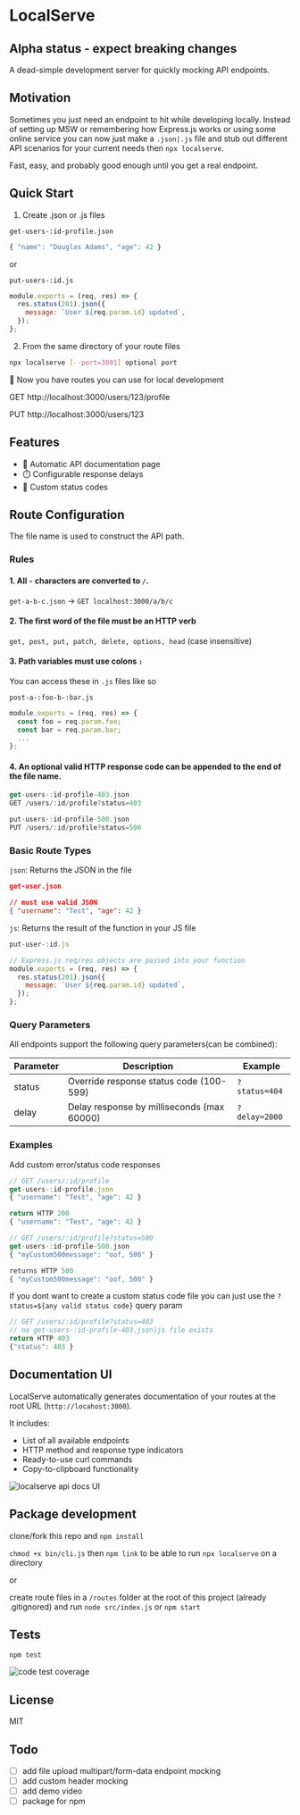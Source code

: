 # LocalServe

## Alpha status - expect breaking changes

A dead-simple development server for quickly mocking API endpoints.

## Motivation

Sometimes you just need an endpoint to hit while developing locally. Instead of setting up MSW or remembering how Express.js works or using some online service you can now just make a `.json|.js` file and stub out different API scenarios for your current needs then `npx localserve`.

Fast, easy, and probably good enough until you get a real endpoint.

## Quick Start

1. Create .json or .js files

`get-users-:id-profile.json`

```js
{ "name": "Douglas Adams", "age": 42 }
```

or

`put-users-:id.js`

```js
module.exports = (req, res) => {
  res.status(201).json({
    message: `User ${req.param.id} updated`,
  });
};
```

2. From the same directory of your route files

```bash
npx localserve [--port=3001] optional port
```

🎉 Now you have routes you can use for local development

GET http://localhost:3000/users/123/profile

PUT http://localhost:3000/users/123

## Features

- 📄 Automatic API documentation page
- ⏱️ Configurable response delays
- 🎯 Custom status codes

## Route Configuration

The file name is used to construct the API path.

### Rules

#### 1. All `-` characters are converted to `/`.

`get-a-b-c.json` -> `GET localhost:3000/a/b/c`

#### 2. The first word of the file must be an HTTP verb

`get, post, put, patch, delete, options, head` (case insensitive)

#### 3. Path variables must use colons `:`

You can access these in `.js` files like so

`post-a-:foo-b-:bar.js`

```js
module.exports = (req, res) => {
  const foo = req.param.foo;
  const bar = req.param.bar;
  ...
};
```

#### 4. An optional valid HTTP response code can be appended to the end of the file name.

```js
get-users-:id-profile-403.json
GET /users/:id/profile?status=403
```

```js
put-users-:id-profile-500.json
PUT /users/:id/profile?status=500
```

### Basic Route Types

`json`: Returns the JSON in the file

```json
get-user.json

// must use valid JSON
{ "username": "Test", "age": 42 }
```

`js`: Returns the result of the function in your JS file

```javascript
put-user-:id.js

// Express.js req/res objects are passed into your function
module.exports = (req, res) => {
  res.status(201).json({
    message: `User ${req.param.id} updated`,
  });
};
```

### Query Parameters

All endpoints support the following query parameters(can be combined):

| Parameter | Description                                | Example       |
| --------- | ------------------------------------------ | ------------- |
| status    | Override response status code (100-599)    | `?status=404` |
| delay     | Delay response by milliseconds (max 60000) | `?delay=2000` |

### Examples

Add custom error/status code responses

```js
// GET /users/:id/profile
get-users-:id-profile.json
{ "username": "Test", "age": 42 }

return HTTP 200
{ "username": "Test", "age": 42 }

// GET /users/:id/profile?status=500
get-users-:id-profile-500.json
{ "myCustom500message": "oof, 500" }

returns HTTP 500
{ "myCustom500message": "oof, 500" }

```

If you dont want to create a custom status code file you can just use the `?status=${any valid status code}` query param

```js
// GET /users/:id/profile?status=403
// no get-users-:id-profile-403.json|js file exists
return HTTP 403
{"status": 403 }
```

## Documentation UI

LocalServe automatically generates documentation of your routes at the root URL (`http://locahost:3000`).

It includes:

- List of all available endpoints
- HTTP method and response type indicators
- Ready-to-use curl commands
- Copy-to-clipboard functionality

![localserve api docs UI](./localserve-api-docs.png)

## Package development

clone/fork this repo and `npm install`

`chmod +x bin/cli.js` then `npm link` to be able to run `npx localserve` on a directory

or

create route files in a `/routes` folder at the root of this project (already .gitignored) and run `node src/index.js` or `npm start`

## Tests

`npm test`

![code test coverage](./coverage.png)

## License

MIT

## Todo

- [ ] add file upload multipart/form-data endpoint mocking
- [ ] add custom header mocking
- [ ] add demo video
- [ ] package for npm
